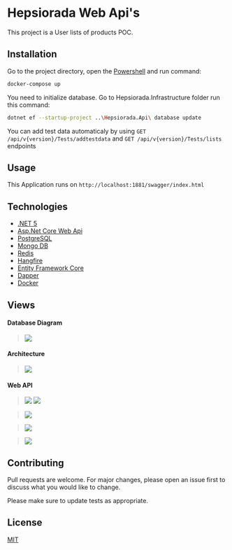 # Hepsiorada Web Api's

This project is a User lists of products POC.

## Installation

Go to the project directory, open the [Powershell](https://docs.microsoft.com/en-us/powershell/scripting/overview?view=powershell-7.1) and run command:

```bash
docker-compose up
```
You need to initialize database. Go to Hepsiorada.Infrastructure folder run this command:
```bash
dotnet ef --startup-project ..\Hepsiorada.Api\ database update
```
You can add test data automaticaly by using  `GET /api/v{version}/Tests/addtestdata` and  `GET /api/v{version}/Tests/lists` endpoints
## Usage

This Application runs on `http://localhost:1881/swagger/index.html`

## Technologies
* [.NET 5](https://docs.microsoft.com/en-us/dotnet/core/dotnet-five)
* [Asp.Net Core Web Api](https://docs.microsoft.com/en-us/aspnet/core/tutorials/first-web-api?view=aspnetcore-5.0&tabs=visual-studio)
* [PostgreSQL](https://www.postgresql.org/)
* [Mongo DB](https://www.mongodb.com/)
* [Redis](https://redis.io/)
* [Hangfire](https://www.hangfire.io/)
* [Entity Framework Core](https://docs.microsoft.com/en-us/ef/core/)
* [Dapper](https://dapper-tutorial.net/)
* [Docker](https://www.docker.com/)

## Views
#### Database Diagram

> <img src="https://github.com/Hepsiburada-Backend-Bootcamp/yunus-bayrak-project/blob/main/Images/db.jpg"/>

#### Architecture

> <img src="https://github.com/Hepsiburada-Backend-Bootcamp/yunus-bayrak-project/blob/main/Images/Architecture.png"/>

#### Web API
> <img src="https://github.com/Hepsiburada-Backend-Bootcamp/yunus-bayrak-project/blob/main/Images/AuthApi.jpg"/>
> 
> <img src="https://github.com/Hepsiburada-Backend-Bootcamp/yunus-bayrak-project/blob/main/Images/ListsApi.jpg"/>

> <img src="https://github.com/Hepsiburada-Backend-Bootcamp/yunus-bayrak-project/blob/main/Images/ProductsApi.jpg"/>

> <img src="https://github.com/Hepsiburada-Backend-Bootcamp/yunus-bayrak-project/blob/main/Images/UsersApi.jpg"/>

> <img src="https://github.com/Hepsiburada-Backend-Bootcamp/yunus-bayrak-project/blob/main/Images/ReportsApi.jpg"/>

## Contributing
Pull requests are welcome. For major changes, please open an issue first to discuss what you would like to change.

Please make sure to update tests as appropriate.

## License
[MIT](https://choosealicense.com/licenses/mit/)
